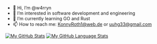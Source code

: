 - 👋 Hi, I’m @w4rryn
- 👀 I’m interested in software development and engineering
- 🌱 I’m currently learning GO and Rust
- 📫 How to reach me: KonnyRoth1@web.de or uuhg33@gmail.com

[![My GitHub Stats](https://github-readme-stats.vercel.app/api/?username=w4rryn&count_private=true&theme=tokyonight&showicons=true)]()
[![My GitHub Language Stats](https://github-readme-stats.vercel.app/api/top-langs/?username=w4rryn&langs_count=5&theme=tokyonight)]()



<!---
w4rryn/w4rryn is a ✨ special ✨ repository because its `README.md` (this file) appears on your GitHub profile.
You can click the Preview link to take a look at your changes.
--->
